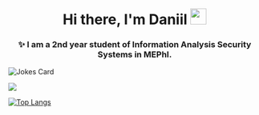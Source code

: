 <!-- ### Hi there 👋, I'm Daniil! -->

<h1 align="center"> Hi there, I'm Daniil</a> 
<img src="https://github.com/blackcater/blackcater/raw/main/images/Hi.gif" height="32"/></h1>
<h3 align="center">✨ I am a 2nd year student of Information Analysis Security Systems in MEPhI. </h3>

<img src="https://readme-jokes.vercel.app/api" alt="Jokes Card" />

![](https://komarev.com/ghpvc/?username=DaniilGen)

[![Top Langs](https://github-readme-stats.vercel.app/api/top-langs/?username=DaniilGen&hide_progress=true)](https://github.com/anuraghazra/github-readme-stats)

<!--
**DaniilGen/DaniilGen** is a ✨ _special_ ✨ repository because its `README.md` (this file) appears on your GitHub profile.

Here are some ideas to get you started:

- 🔭 I’m currently working on ...
- 🌱 I’m currently learning ...
- 👯 I’m looking to collaborate on ...
- 🤔 I’m looking for help with ...
- 💬 Ask me about ...
- 📫 How to reach me: ...
- 😄 Pronouns: ...
- ⚡ Fun fact: ...
-->

